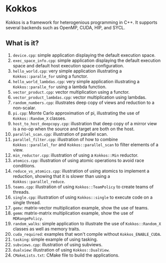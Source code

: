 # Kokkos

Kokkos is a framework for heterogenious programming in C++. It supports
several backends such as OpenMP, CUDA, HIP, and SYCL.


## What is it?

1. `device.cpp`: simple application displaying the default execution
   space.
1. `exec_space_info.cpp`: simple application displaying the default
   execution space and default host execution space configuration.
1. `hello_world.cpp`: very simple application illustrating a
   `Kokkos::paralle_for` using a functor.
1. `hello_world_lambdas.cpp`: very simple application illustrating a
   `Kokkos::paralle_for` using a lambda function.
1. `vector_product.cpp`: vector multiplication using a functor.
1. `vector_product_lambdas.cpp`: vector multiplication using lambdas.
1. `random_numbers.cpp`: illustrates deep copy of views and reduction
   to a non-scalar.
1. `pi.cpp`: Monte Carlo approximation of pi, illustrating the use of
   `Kokkos::Random_X` classes.
1. `host_to_host_deepcopy.cpp`: illustration that deep copy of a mirror
   view is a no-op when the source and target are both on the host.
1. `parallel_scan.cpp`: illustration of parallel scan.
1. `parallel_filter.cpp`: illustration of how to combine `Kokkos::parallel_for`
   and `Kokkos::parallel_scan` to filter elements of a view.
1. `min_reductor.cpp`: illustration of using a `Kokkos::Min` reductor.
1. `atomics.cpp`: illustration of using atomic operations to avoid race conditions.
1. `reduce_vs_atomics.cpp`: illustration of using atomics to implement a reduction,
   showing that it is slower than using a `Kokkos::parallel_reduce`.
1. `teams.cpp`: illustration of using `Kokkos::TeamPolicy` to create
   teams of threads.
1. `single.cpp`: illustration of using `Kokkos::single` to execute
   code on a single thread.
1. `gemv`: matrix-vector multiplication example, show the use of
   teams.
1. `gemm`: matrix-matrix multiplication example, show the use of
   `MDRangePolicy`.
1. `random_walks`: simple application to illustrate the use of
  `Kokkos::Random_X` classes as well as memory traits.
1. `cuda_required`: examples that won't compile without `Kokkos_ENABLE_CUDA`.
1. `tasking`: simple example of using tasking.
1. `subviews.cpp`: illustration of using subviews.
1. `dualview`: illustration of using `Kokkos::DualView`.
1. `CMakeLists.txt`: CMake file to build the applications.
